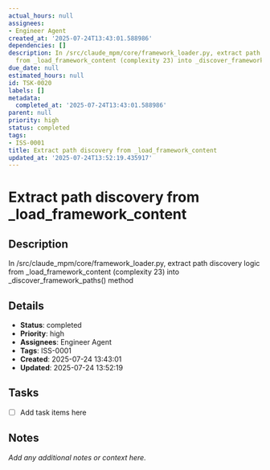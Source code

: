 ```yaml
---
actual_hours: null
assignees:
- Engineer Agent
created_at: '2025-07-24T13:43:01.588986'
dependencies: []
description: In /src/claude_mpm/core/framework_loader.py, extract path discovery logic
  from _load_framework_content (complexity 23) into _discover_framework_paths() method
due_date: null
estimated_hours: null
id: TSK-0020
labels: []
metadata:
  completed_at: '2025-07-24T13:43:01.588986'
parent: null
priority: high
status: completed
tags:
- ISS-0001
title: Extract path discovery from _load_framework_content
updated_at: '2025-07-24T13:52:19.435917'
---
```


# Extract path discovery from _load_framework_content

## Description
In /src/claude_mpm/core/framework_loader.py, extract path discovery logic from _load_framework_content (complexity 23) into _discover_framework_paths() method

## Details
- **Status**: completed
- **Priority**: high
- **Assignees**: Engineer Agent
- **Tags**: ISS-0001
- **Created**: 2025-07-24 13:43:01
- **Updated**: 2025-07-24 13:52:19

## Tasks
- [ ] Add task items here

## Notes
_Add any additional notes or context here._
